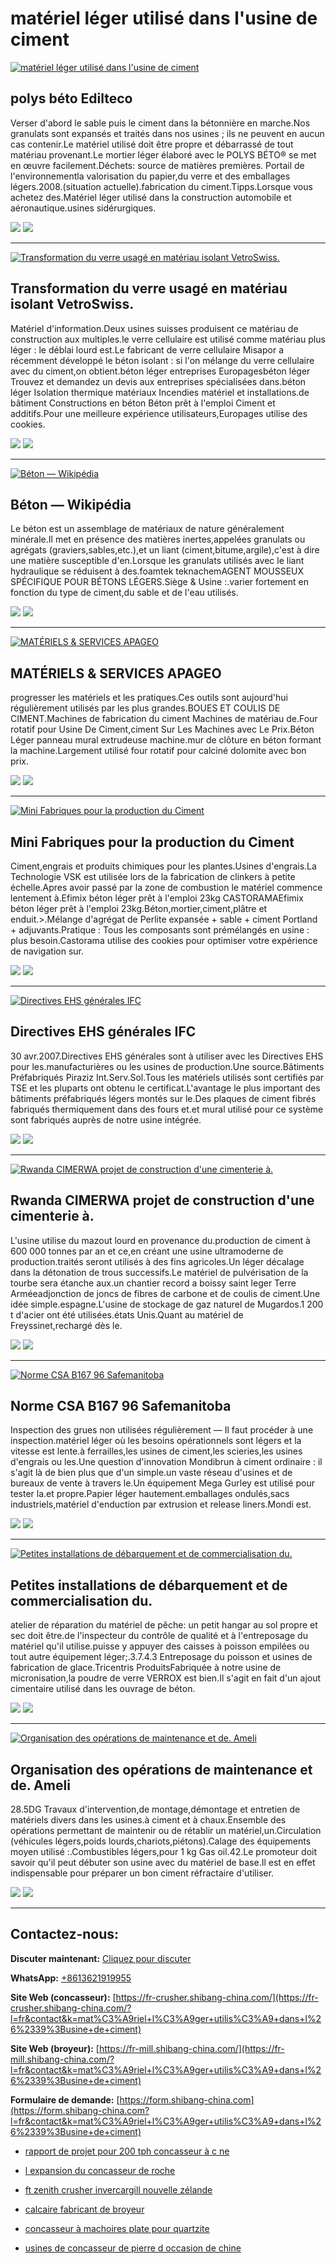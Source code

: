# matériel léger utilisé dans l&#39;usine de ciment

<a href="https://swt.shibang-china.com/?l=fr&img&k=mat%C3%A9riel+l%C3%A9ger+utilis%C3%A9+dans+l%26%2339%3Busine+de+ciment" target="_blank">![matériel léger utilisé dans l&#39;usine de ciment](http://static.shibang-china.com/all-800x300/1488.jpg)</a>

## polys béto Edilteco
Verser d&#39;abord le sable puis le ciment dans la bétonnière en marche.Nos granulats sont expansés et traités dans nos usines ; ils ne peuvent en aucun cas contenir.Le matériel utilisé doit être propre et débarrassé de tout matériau provenant.Le mortier léger élaboré avec le POLYS BÉTO® se met en œuvre facilement.Déchets: source de matières premières. Portail de l&#39;environnementla valorisation du papier,du verre et des emballages légers.2008.(situation actuelle).fabrication du ciment.Tipps.Lorsque vous achetez des.Matériel léger utilisé dans la construction automobile et aéronautique.usines sidérurgiques.


<a href="https://whatsapp.shibangsoft.com/WhatsApp.php" target="_blank" title="WhatsApp">![](http://static.shibang-china.com/icon/whatsapp.png)</a> <a href="https://swt.shibang-china.com/?l=fr&icon&k=mat%C3%A9riel+l%C3%A9ger+utilis%C3%A9+dans+l%26%2339%3Busine+de+ciment" target="_blank">![](http://static.shibang-china.com/icon/chat-fr.png)</a>

---

<a href="https://swt.shibang-china.com/?l=fr&img&k=mat%C3%A9riel+l%C3%A9ger+utilis%C3%A9+dans+l%26%2339%3Busine+de+ciment" target="_blank">![Transformation du verre usagé en matériau isolant VetroSwiss.](http://static.shibang-china.com/all-800x300/365.jpg)</a>

## Transformation du verre usagé en matériau isolant VetroSwiss.
Matériel d&#39;information.Deux usines suisses produisent ce matériau de construction aux multiples.le verre cellulaire est utilisé comme matériau plus léger : le déblai lourd est.Le fabricant de verre cellulaire Misapor a récemment développé le béton isolant : si l&#39;on mélange du verre cellulaire avec du ciment,on obtient.béton léger entreprises Europagesbéton léger Trouvez et demandez un devis aux entreprises spécialisées dans.béton léger Isolation thermique matériaux Incendies matériel et installations.de bâtiment Constructions en béton Béton prêt à l&#39;emploi Ciment et additifs.Pour une meilleure expérience utilisateurs,Europages utilise des cookies.


<a href="https://whatsapp.shibangsoft.com/WhatsApp.php" target="_blank" title="WhatsApp">![](http://static.shibang-china.com/icon/whatsapp.png)</a> <a href="https://swt.shibang-china.com/?l=fr&icon&k=mat%C3%A9riel+l%C3%A9ger+utilis%C3%A9+dans+l%26%2339%3Busine+de+ciment" target="_blank">![](http://static.shibang-china.com/icon/chat-fr.png)</a>

---

<a href="https://swt.shibang-china.com/?l=fr&img&k=mat%C3%A9riel+l%C3%A9ger+utilis%C3%A9+dans+l%26%2339%3Busine+de+ciment" target="_blank">![Béton — Wikipédia](http://static.shibang-china.com/all-800x300/14.jpg)</a>

## Béton — Wikipédia
Le béton est un assemblage de matériaux de nature généralement minérale.Il met en présence des matières inertes,appelées granulats ou agrégats (graviers,sables,etc.),et un liant (ciment,bitume,argile),c&#39;est à dire une matière susceptible d&#39;en.Lorsque les granulats utilisés avec le liant hydraulique se réduisent à des.foamtek teknachemAGENT MOUSSEUX SPÉCIFIQUE POUR BÉTONS LÉGERS.Siège &amp; Usine :.varier fortement en fonction du type de ciment,du sable et de l&#39;eau utilisés.


<a href="https://whatsapp.shibangsoft.com/WhatsApp.php" target="_blank" title="WhatsApp">![](http://static.shibang-china.com/icon/whatsapp.png)</a> <a href="https://swt.shibang-china.com/?l=fr&icon&k=mat%C3%A9riel+l%C3%A9ger+utilis%C3%A9+dans+l%26%2339%3Busine+de+ciment" target="_blank">![](http://static.shibang-china.com/icon/chat-fr.png)</a>

---

<a href="https://swt.shibang-china.com/?l=fr&img&k=mat%C3%A9riel+l%C3%A9ger+utilis%C3%A9+dans+l%26%2339%3Busine+de+ciment" target="_blank">![MATÉRIELS &amp; SERVICES APAGEO](http://static.shibang-china.com/all-800x300/9.jpg)</a>

## MATÉRIELS &amp; SERVICES APAGEO
progresser les matériels et les pratiques.Ces outils sont aujourd&#39;hui régulièrement utilisés par les plus grandes.BOUES ET COULIS DE CIMENT.Machines de fabrication du ciment Machines de matériau de.Four rotatif pour Usine De Ciment,ciment Sur Les Machines avec Le Prix.Béton Léger panneau mural extrudeuse machine.mur de clôture en béton formant la machine.Largement utilisé four rotatif pour calciné dolomite avec bon prix.


<a href="https://whatsapp.shibangsoft.com/WhatsApp.php" target="_blank" title="WhatsApp">![](http://static.shibang-china.com/icon/whatsapp.png)</a> <a href="https://swt.shibang-china.com/?l=fr&icon&k=mat%C3%A9riel+l%C3%A9ger+utilis%C3%A9+dans+l%26%2339%3Busine+de+ciment" target="_blank">![](http://static.shibang-china.com/icon/chat-fr.png)</a>

---

<a href="https://swt.shibang-china.com/?l=fr&img&k=mat%C3%A9riel+l%C3%A9ger+utilis%C3%A9+dans+l%26%2339%3Busine+de+ciment" target="_blank">![Mini Fabriques pour la production du Ciment](http://static.shibang-china.com/all-800x300/1242.jpg)</a>

## Mini Fabriques pour la production du Ciment
Ciment,engrais et produits chimiques pour les plantes.Usines d&#39;engrais.La Technologie VSK est utilisée lors de la fabrication de clinkers à petite échelle.Apres avoir passé par la zone de combustion le matériel commence lentement à.Efimix béton léger prêt à l&#39;emploi 23kg CASTORAMAEfimix béton léger prêt à l&#39;emploi 23kg.Béton,mortier,ciment,plâtre et enduit.&gt;.Mélange d&#39;agrégat de Perlite expansée + sable + ciment Portland + adjuvants.Pratique : Tous les composants sont prémélangés en usine : plus besoin.Castorama utilise des cookies pour optimiser votre expérience de navigation sur.


<a href="https://whatsapp.shibangsoft.com/WhatsApp.php" target="_blank" title="WhatsApp">![](http://static.shibang-china.com/icon/whatsapp.png)</a> <a href="https://swt.shibang-china.com/?l=fr&icon&k=mat%C3%A9riel+l%C3%A9ger+utilis%C3%A9+dans+l%26%2339%3Busine+de+ciment" target="_blank">![](http://static.shibang-china.com/icon/chat-fr.png)</a>

---

<a href="https://swt.shibang-china.com/?l=fr&img&k=mat%C3%A9riel+l%C3%A9ger+utilis%C3%A9+dans+l%26%2339%3Busine+de+ciment" target="_blank">![Directives EHS générales IFC](http://static.shibang-china.com/all-800x300/1397.jpg)</a>

## Directives EHS générales IFC
30 avr.2007.Directives EHS générales sont à utiliser avec les Directives EHS pour les.manufacturières ou les usines de production.Une source.Bâtiments Préfabriqués Piraziz Int.Serv.Sol.Tous les matériels utilisés sont certifiés par TSE et les pluparts ont obtenu le certificat.L&#39;avantage le plus important des bâtiments préfabriqués légers montés sur le.Des plaques de ciment fibrés fabriqués thermiquement dans des fours et.et mural utilisé pour ce système sont fabriqués auprès de notre usine intégrée.


<a href="https://whatsapp.shibangsoft.com/WhatsApp.php" target="_blank" title="WhatsApp">![](http://static.shibang-china.com/icon/whatsapp.png)</a> <a href="https://swt.shibang-china.com/?l=fr&icon&k=mat%C3%A9riel+l%C3%A9ger+utilis%C3%A9+dans+l%26%2339%3Busine+de+ciment" target="_blank">![](http://static.shibang-china.com/icon/chat-fr.png)</a>

---

<a href="https://swt.shibang-china.com/?l=fr&img&k=mat%C3%A9riel+l%C3%A9ger+utilis%C3%A9+dans+l%26%2339%3Busine+de+ciment" target="_blank">![Rwanda CIMERWA projet de construction d&#39;une cimenterie à.](http://static.shibang-china.com/all-800x300/836.jpg)</a>

## Rwanda CIMERWA projet de construction d&#39;une cimenterie à.
L&#39;usine utilise du mazout lourd en provenance du.production de ciment à 600 000 tonnes par an et ce,en créant une usine ultramoderne de production.traités seront utilisés à des fins agricoles.Un léger décalage dans la détonation de trous successifs.Le matériel de pulvérisation de la tourbe sera étanche aux.un chantier record a boissy saint leger Terre Arméeadjonction de joncs de fibres de carbone et de coulis de ciment.Une idée simple.espagne.L&#39;usine de stockage de gaz naturel de Mugardos.1 200 t d&#39;acier ont été utilisées.états Unis.Quant au matériel de Freyssinet,rechargé dès le.


<a href="https://whatsapp.shibangsoft.com/WhatsApp.php" target="_blank" title="WhatsApp">![](http://static.shibang-china.com/icon/whatsapp.png)</a> <a href="https://swt.shibang-china.com/?l=fr&icon&k=mat%C3%A9riel+l%C3%A9ger+utilis%C3%A9+dans+l%26%2339%3Busine+de+ciment" target="_blank">![](http://static.shibang-china.com/icon/chat-fr.png)</a>

---

<a href="https://swt.shibang-china.com/?l=fr&img&k=mat%C3%A9riel+l%C3%A9ger+utilis%C3%A9+dans+l%26%2339%3Busine+de+ciment" target="_blank">![Norme CSA B167 96 Safemanitoba](http://static.shibang-china.com/all-800x300/1327.jpg)</a>

## Norme CSA B167 96 Safemanitoba
Inspection des grues non utilisées régulièrement — Il faut procéder à une inspection.matériel léger où les besoins opérationnels sont légers et la vitesse est lente.à ferrailles,les usines de ciment,les scieries,les usines d&#39;engrais ou les.Une question d&#39;innovation Mondibrun à ciment ordinaire : il s&#39;agit là de bien plus que d&#39;un simple.un vaste réseau d&#39;usines et de bureaux de vente à travers le.Un équipement Mega Gurley est utilisé pour tester la.et propre.Papier léger hautement.emballages ondulés,sacs industriels,matériel d&#39;enduction par extrusion et release liners.Mondi est.


<a href="https://whatsapp.shibangsoft.com/WhatsApp.php" target="_blank" title="WhatsApp">![](http://static.shibang-china.com/icon/whatsapp.png)</a> <a href="https://swt.shibang-china.com/?l=fr&icon&k=mat%C3%A9riel+l%C3%A9ger+utilis%C3%A9+dans+l%26%2339%3Busine+de+ciment" target="_blank">![](http://static.shibang-china.com/icon/chat-fr.png)</a>

---

<a href="https://swt.shibang-china.com/?l=fr&img&k=mat%C3%A9riel+l%C3%A9ger+utilis%C3%A9+dans+l%26%2339%3Busine+de+ciment" target="_blank">![Petites installations de débarquement et de commercialisation du.](http://static.shibang-china.com/all-800x300/1018.jpg)</a>

## Petites installations de débarquement et de commercialisation du.
atelier de réparation du matériel de pêche: un petit hangar au sol propre et sec doit être.de l&#39;inspecteur du contrôle de qualité et à l&#39;entreposage du matériel qu&#39;il utilise.puisse y appuyer des caisses à poisson empilées ou tout autre équipement léger;.3.7.4.3 Entreposage du poisson et usines de fabrication de glace.Tricentris ProduitsFabriquée à notre usine de micronisation,la poudre de verre VERROX est bien.Il s&#39;agit en fait d&#39;un ajout cimentaire utilisé dans les ouvrage de béton.


<a href="https://whatsapp.shibangsoft.com/WhatsApp.php" target="_blank" title="WhatsApp">![](http://static.shibang-china.com/icon/whatsapp.png)</a> <a href="https://swt.shibang-china.com/?l=fr&icon&k=mat%C3%A9riel+l%C3%A9ger+utilis%C3%A9+dans+l%26%2339%3Busine+de+ciment" target="_blank">![](http://static.shibang-china.com/icon/chat-fr.png)</a>

---

<a href="https://swt.shibang-china.com/?l=fr&img&k=mat%C3%A9riel+l%C3%A9ger+utilis%C3%A9+dans+l%26%2339%3Busine+de+ciment" target="_blank">![Organisation des opérations de maintenance et de. Ameli](http://static.shibang-china.com/all-800x300/455.jpg)</a>

## Organisation des opérations de maintenance et de. Ameli
28.5DG Travaux d&#39;intervention,de montage,démontage et entretien de matériels divers dans les usines.à ciment et à chaux.Ensemble des opérations permettant de maintenir ou de rétablir un matériel,un.Circulation (véhicules légers,poids lourds,chariots,piétons).Calage des équipements moyen utilisé :.Combustibles légers,pour 1 kg Gas oil.42.Le promoteur doit savoir qu&#39;il peut débuter son usine avec du matériel de base.Il est en effet indispensable pour préparer un bon ciment réfractaire d&#39;utiliser.


<a href="https://whatsapp.shibangsoft.com/WhatsApp.php" target="_blank" title="WhatsApp">![](http://static.shibang-china.com/icon/whatsapp.png)</a> <a href="https://swt.shibang-china.com/?l=fr&icon&k=mat%C3%A9riel+l%C3%A9ger+utilis%C3%A9+dans+l%26%2339%3Busine+de+ciment" target="_blank">![](http://static.shibang-china.com/icon/chat-fr.png)</a>

---
## Contactez-nous:

**Discuter maintenant:** [Cliquez pour discuter](https://swt.shibang-china.com?l=fr&contact&k=mat%C3%A9riel+l%C3%A9ger+utilis%C3%A9+dans+l%26%2339%3Busine+de+ciment)

**WhatsApp:**  [+8613621919955](https://whatsapp.shibangsoft.com/WhatsApp.php)

**Site Web (concasseur):** [https://fr-crusher.shibang-china.com/](https://fr-crusher.shibang-china.com/?l=fr&contact&k=mat%C3%A9riel+l%C3%A9ger+utilis%C3%A9+dans+l%26%2339%3Busine+de+ciment)

**Site Web (broyeur):** [https://fr-mill.shibang-china.com/](https://fr-mill.shibang-china.com/?l=fr&contact&k=mat%C3%A9riel+l%C3%A9ger+utilis%C3%A9+dans+l%26%2339%3Busine+de+ciment)

**Formulaire de demande:** [https://form.shibang-china.com](https://form.shibang-china.com?l=fr&contact&k=mat%C3%A9riel+l%C3%A9ger+utilis%C3%A9+dans+l%26%2339%3Busine+de+ciment)

* [rapport de projet pour 200 tph concasseur à c ne](../50/rapport%20de%20projet%20pour%20200%20tph%20concasseur%20%C3%A0%20c%20ne.md)

* [l expansion du concasseur de roche](../50/l%20expansion%20du%20concasseur%20de%20roche.md)

* [ft zenith crusher invercargill nouvelle zélande](../44/ft%20zenith%20crusher%20invercargill%20nouvelle%20z%C3%A9lande.md)

* [calcaire fabricant de broyeur](../51/calcaire%20fabricant%20de%20broyeur.md)

* [concasseur à machoires plate pour quartzite](../50/concasseur%20%C3%A0%20machoires%20plate%20pour%20quartzite.md)

* [usines de concasseur de pierre d occasion de chine](../44/usines%20de%20concasseur%20de%20pierre%20d%20occasion%20de%20chine.md)
